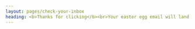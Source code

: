 ```yaml
---
layout: pages/check-your-inbox
heading: <b>Thanks for clicking</b><br>Your easter egg email will land in you inbox within a few minutes!
---
```

